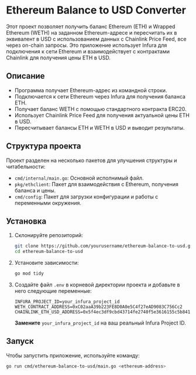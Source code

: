 # Ethereum Balance to USD Converter

Этот проект позволяет получить баланс Ethereum (ETH) и Wrapped Ethereum (WETH) на заданном Ethereum-адресе и пересчитать их в эквивалент в USD с использованием данных с Chainlink Price Feed, все через on-chain запросы. Это приложение использует Infura для подключения к сети Ethereum и взаимодействует с контрактами Chainlink для получения цены ETH в USD.

## Описание

- Программа получает Ethereum-адрес из командной строки.
- Подключается к сети Ethereum через Infura для получения баланса ETH.
- Получает баланс WETH с помощью стандартного контракта ERC20.
- Использует Chainlink Price Feed для получения актуальной цены ETH в USD.
- Пересчитывает балансы ETH и WETH в USD и выводит результаты.

## Структура проекта

Проект разделен на несколько пакетов для улучшения структуры и читабельности:

- `cmd/internal/main.go`: Основной исполнимый файл.
- `pkg/ethclient`: Пакет для взаимодействия с Ethereum, получения баланса и цены.
- `cmd/config`: Пакет для загрузки конфигурации и работы с переменными окружения.

## Установка

1. Склонируйте репозиторий:

    ```bash
    git clone https://github.com/yourusername/ethereum-balance-to-usd.git
    cd ethereum-balance-to-usd
    ```

2. Установите зависимости:

    ```bash
    go mod tidy
    ```

3. Создайте файл `.env` в корневой директории проекта и добавьте в него следующие переменные:

    ```env
    INFURA_PROJECT_ID=your_infura_project_id
    WETH_CONTRACT_ADDRESS=0xC02aaA39b223FE8D0A0e5C4f27eAD9083C756Cc2
    CHAINLINK_ETH_USD_ADDRESS=0x5f4ec3df9cbd43714fe2740f5e3616155c5b8419
    ```

    **Замените** `your_infura_project_id` на ваш реальный Infura Project ID.

## Запуск

Чтобы запустить приложение, используйте команду:

```bash
go run cmd/ethereum-balance-to-usd/main.go <ethereum-address>
